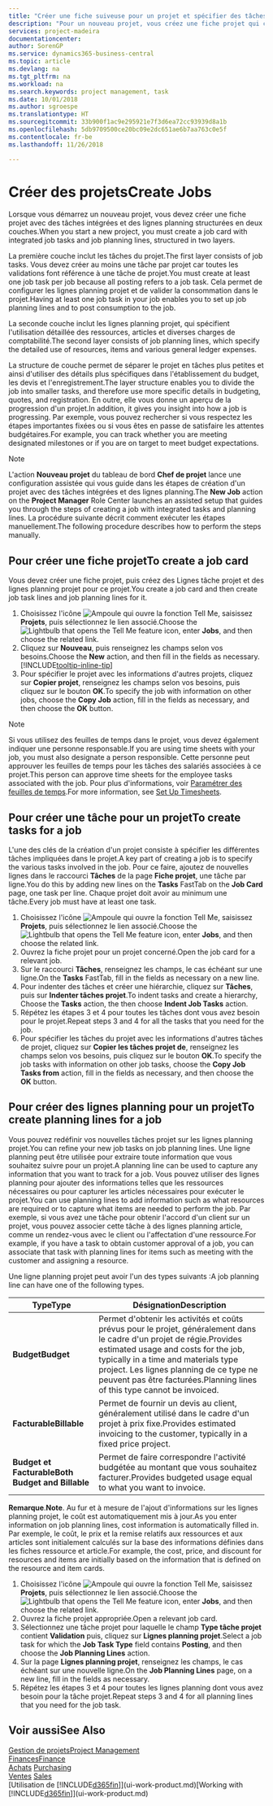 ```yaml
---
title: "Créer une fiche suiveuse pour un projet et spécifier des tâches| Microsoft Docs"
description: "Pour un nouveau projet, vous créez une fiche projet qui contient les tâches projet et les lignes planning, pour vous aider à gérer la progression et les budgets."
services: project-madeira
documentationcenter: 
author: SorenGP
ms.service: dynamics365-business-central
ms.topic: article
ms.devlang: na
ms.tgt_pltfrm: na
ms.workload: na
ms.search.keywords: project management, task
ms.date: 10/01/2018
ms.author: sgroespe
ms.translationtype: HT
ms.sourcegitcommit: 33b900f1ac9e295921e7f3d6ea72cc93939d8a1b
ms.openlocfilehash: 5db9709500ce20bc09e2dc651ae6b7aa763c0e5f
ms.contentlocale: fr-be
ms.lasthandoff: 11/26/2018

---
```

# <a name="create-jobs"></a><span data-ttu-id="00aa1-103">Créer des projets</span><span class="sxs-lookup"><span data-stu-id="00aa1-103">Create Jobs</span></span>
<span data-ttu-id="00aa1-104">Lorsque vous démarrez un nouveau projet, vous devez créer une fiche projet avec des tâches intégrées et des lignes planning structurées en deux couches.</span><span class="sxs-lookup"><span data-stu-id="00aa1-104">When you start a new project, you must create a job card with integrated job tasks and job planning lines, structured in two layers.</span></span>  

<span data-ttu-id="00aa1-105">La première couche inclut les tâches du projet.</span><span class="sxs-lookup"><span data-stu-id="00aa1-105">The first layer consists of job tasks.</span></span> <span data-ttu-id="00aa1-106">Vous devez créer au moins une tâche par projet car toutes les validations font référence à une tâche de projet.</span><span class="sxs-lookup"><span data-stu-id="00aa1-106">You must create at least one job task per job because all posting refers to a job task.</span></span> <span data-ttu-id="00aa1-107">Cela permet de configurer les lignes planning projet et de valider la consommation dans le projet.</span><span class="sxs-lookup"><span data-stu-id="00aa1-107">Having at least one job task in your job enables you to set up job planning lines and to post consumption to the job.</span></span>

<span data-ttu-id="00aa1-108">La seconde couche inclut les lignes planning projet, qui spécifient l'utilisation détaillée des ressources, articles et diverses charges de comptabilité.</span><span class="sxs-lookup"><span data-stu-id="00aa1-108">The second layer consists of job planning lines, which specify the detailed use of resources, items and various general ledger expenses.</span></span>

<span data-ttu-id="00aa1-109">La structure de couche permet de séparer le projet en tâches plus petites et ainsi d'utiliser des détails plus spécifiques dans l'établissement du budget, les devis et l'enregistrement.</span><span class="sxs-lookup"><span data-stu-id="00aa1-109">The layer structure enables you to divide the job into smaller tasks, and therefore use more specific details in budgeting, quotes, and registration.</span></span> <span data-ttu-id="00aa1-110">En outre, elle vous donne un aperçu de la progression d'un projet.</span><span class="sxs-lookup"><span data-stu-id="00aa1-110">In addition, it gives you insight into how a job is progressing.</span></span> <span data-ttu-id="00aa1-111">Par exemple, vous pouvez rechercher si vous respectez les étapes importantes fixées ou si vous êtes en passe de satisfaire les attentes budgétaires.</span><span class="sxs-lookup"><span data-stu-id="00aa1-111">For example, you can track whether you are meeting designated milestones or if you are on target to meet budget expectations.</span></span>

> [!NOTE]  
>   <span data-ttu-id="00aa1-112">L'action **Nouveau projet** du tableau de bord **Chef de projet** lance une configuration assistée qui vous guide dans les étapes de création d'un projet avec des tâches intégrées et des lignes planning.</span><span class="sxs-lookup"><span data-stu-id="00aa1-112">The **New Job** action on the **Project Manager** Role Center launches an assisted setup that guides you through the steps of creating a job with integrated tasks and planning lines.</span></span> <span data-ttu-id="00aa1-113">La procédure suivante décrit comment exécuter les étapes manuellement.</span><span class="sxs-lookup"><span data-stu-id="00aa1-113">The following procedure describes how to perform the steps manually.</span></span>

## <a name="to-create-a-job-card"></a><span data-ttu-id="00aa1-114">Pour créer une fiche projet</span><span class="sxs-lookup"><span data-stu-id="00aa1-114">To create a job card</span></span>
<span data-ttu-id="00aa1-115">Vous devez créer une fiche projet, puis créez des Lignes tâche projet et des lignes planning projet pour ce projet.</span><span class="sxs-lookup"><span data-stu-id="00aa1-115">You create a job card and then create job task lines and job planning lines for it.</span></span>

1. <span data-ttu-id="00aa1-116">Choisissez l'icône ![Ampoule qui ouvre la fonction Tell Me](media/ui-search/search_small.png "Dites-moi ce que vous voulez faire"), saisissez **Projets**, puis sélectionnez le lien associé.</span><span class="sxs-lookup"><span data-stu-id="00aa1-116">Choose the ![Lightbulb that opens the Tell Me feature](media/ui-search/search_small.png "Tell me what you want to do") icon, enter **Jobs**, and then choose the related link.</span></span>  
2. <span data-ttu-id="00aa1-117">Cliquez sur **Nouveau**, puis renseignez les champs selon vos besoins.</span><span class="sxs-lookup"><span data-stu-id="00aa1-117">Choose the **New** action, and then fill in the fields as necessary.</span></span> [!INCLUDE[tooltip-inline-tip](includes/tooltip-inline-tip_md.md)]
3. <span data-ttu-id="00aa1-118">Pour spécifier le projet avec les informations d'autres projets, cliquez sur **Copier projet**, renseignez les champs selon vos besoins, puis cliquez sur le bouton **OK**.</span><span class="sxs-lookup"><span data-stu-id="00aa1-118">To specify the job with information on other jobs, choose the **Copy Job** action, fill in the fields as necessary, and then choose the **OK** button.</span></span>

> [!NOTE]  
>   <span data-ttu-id="00aa1-119">Si vous utilisez des feuilles de temps dans le projet, vous devez également indiquer une personne responsable.</span><span class="sxs-lookup"><span data-stu-id="00aa1-119">If you are using time sheets with your job, you must also designate a person responsible.</span></span> <span data-ttu-id="00aa1-120">Cette personne peut approuver les feuilles de temps pour les tâches des salariés associées à ce projet.</span><span class="sxs-lookup"><span data-stu-id="00aa1-120">This person can approve time sheets for the employee tasks associated with the job.</span></span> <span data-ttu-id="00aa1-121">Pour plus d'informations, voir [Paramétrer des feuilles de temps](projects-how-setup-time-sheets.md).</span><span class="sxs-lookup"><span data-stu-id="00aa1-121">For more information, see [Set Up Timesheets](projects-how-setup-time-sheets.md).</span></span>

## <a name="to-create-tasks-for-a-job"></a><span data-ttu-id="00aa1-122">Pour créer une tâche pour un projet</span><span class="sxs-lookup"><span data-stu-id="00aa1-122">To create tasks for a job</span></span>
<span data-ttu-id="00aa1-123">L'une des clés de la création d'un projet consiste à spécifier les différentes tâches impliquées dans le projet.</span><span class="sxs-lookup"><span data-stu-id="00aa1-123">A key part of creating a job is to specify the various tasks involved in the job.</span></span> <span data-ttu-id="00aa1-124">Pour ce faire, ajoutez de nouvelles lignes dans le raccourci **Tâches** de la page **Fiche projet**, une tâche par ligne.</span><span class="sxs-lookup"><span data-stu-id="00aa1-124">You do this by adding new lines on the **Tasks** FastTab on the **Job Card** page, one task per line.</span></span> <span data-ttu-id="00aa1-125">Chaque projet doit avoir au minimum une tâche.</span><span class="sxs-lookup"><span data-stu-id="00aa1-125">Every job must have at least one task.</span></span>

1. <span data-ttu-id="00aa1-126">Choisissez l'icône ![Ampoule qui ouvre la fonction Tell Me](media/ui-search/search_small.png "Dites-moi ce que vous voulez faire"), saisissez **Projets**, puis sélectionnez le lien associé.</span><span class="sxs-lookup"><span data-stu-id="00aa1-126">Choose the ![Lightbulb that opens the Tell Me feature](media/ui-search/search_small.png "Tell me what you want to do") icon, enter **Jobs**, and then choose the related link.</span></span>
2. <span data-ttu-id="00aa1-127">Ouvrez la fiche projet pour un projet concerné.</span><span class="sxs-lookup"><span data-stu-id="00aa1-127">Open the job card for a relevant job.</span></span>
3. <span data-ttu-id="00aa1-128">Sur le raccourci **Tâches**, renseignez les champs, le cas échéant sur une ligne.</span><span class="sxs-lookup"><span data-stu-id="00aa1-128">On the **Tasks** FastTab, fill in the fields as necessary on a new line.</span></span>
4. <span data-ttu-id="00aa1-129">Pour indenter des tâches et créer une hiérarchie, cliquez sur **Tâches**, puis sur **Indenter tâches projet**.</span><span class="sxs-lookup"><span data-stu-id="00aa1-129">To indent tasks and create a hierarchy, Choose the **Tasks** action, the then choose **Indent Job Tasks** action.</span></span>
5. <span data-ttu-id="00aa1-130">Répétez les étapes 3 et 4 pour toutes les tâches dont vous avez besoin pour le projet.</span><span class="sxs-lookup"><span data-stu-id="00aa1-130">Repeat steps 3 and 4 for all the tasks that you need for the job.</span></span>
6. <span data-ttu-id="00aa1-131">Pour spécifier les tâches du projet avec les informations d'autres tâches de projet, cliquez sur **Copier les tâches projet de**, renseignez les champs selon vos besoins, puis cliquez sur le bouton **OK**.</span><span class="sxs-lookup"><span data-stu-id="00aa1-131">To specify the job tasks with information on other job tasks, choose the **Copy Job Tasks from** action, fill in the fields as necessary, and then choose the **OK** button.</span></span>

## <a name="to-create-planning-lines-for-a-job"></a><span data-ttu-id="00aa1-132">Pour créer des lignes planning pour un projet</span><span class="sxs-lookup"><span data-stu-id="00aa1-132">To create planning lines for a job</span></span>
<span data-ttu-id="00aa1-133">Vous pouvez redéfinir vos nouvelles tâches projet sur les lignes planning projet.</span><span class="sxs-lookup"><span data-stu-id="00aa1-133">You can refine your new job tasks on job planning lines.</span></span> <span data-ttu-id="00aa1-134">Une ligne planning peut être utilisée pour extraire toute information que vous souhaitez suivre pour un projet.</span><span class="sxs-lookup"><span data-stu-id="00aa1-134">A planning line can be used to capture any information that you want to track for a job.</span></span> <span data-ttu-id="00aa1-135">Vous pouvez utiliser des lignes planning pour ajouter des informations telles que les ressources nécessaires ou pour capturer les articles nécessaires pour exécuter le projet.</span><span class="sxs-lookup"><span data-stu-id="00aa1-135">You can use planning lines to add information such as what resources are required or to capture what items are needed to perform the job.</span></span> <span data-ttu-id="00aa1-136">Par exemple, si vous avez une tâche pour obtenir l'accord d'un client sur un projet, vous pouvez associer cette tâche à des lignes planning article, comme un rendez-vous avec le client ou l'affectation d'une ressource.</span><span class="sxs-lookup"><span data-stu-id="00aa1-136">For example, if you have a task to obtain customer approval of a job, you can associate that task with planning lines for items such as meeting with the customer and assigning a resource.</span></span>  

<span data-ttu-id="00aa1-137">Une ligne planning projet peut avoir l'un des types suivants :</span><span class="sxs-lookup"><span data-stu-id="00aa1-137">A job planning line can have one of the following types.</span></span>  

| <span data-ttu-id="00aa1-138">Type</span><span class="sxs-lookup"><span data-stu-id="00aa1-138">Type</span></span> | <span data-ttu-id="00aa1-139">Désignation</span><span class="sxs-lookup"><span data-stu-id="00aa1-139">Description</span></span> |
| --- | --- |
| <span data-ttu-id="00aa1-140">**Budget**</span><span class="sxs-lookup"><span data-stu-id="00aa1-140">**Budget**</span></span> |<span data-ttu-id="00aa1-141">Permet d'obtenir les activités et coûts prévus pour le projet, généralement dans le cadre d'un projet de régie.</span><span class="sxs-lookup"><span data-stu-id="00aa1-141">Provides estimated usage and costs for the job, typically in a time and materials type project.</span></span> <span data-ttu-id="00aa1-142">Les lignes planning de ce type ne peuvent pas être facturées.</span><span class="sxs-lookup"><span data-stu-id="00aa1-142">Planning lines of this type cannot be invoiced.</span></span> |
| <span data-ttu-id="00aa1-143">**Facturable**</span><span class="sxs-lookup"><span data-stu-id="00aa1-143">**Billable**</span></span> |<span data-ttu-id="00aa1-144">Permet de fournir un devis au client, généralement utilisé dans le cadre d'un projet à prix fixe.</span><span class="sxs-lookup"><span data-stu-id="00aa1-144">Provides estimated invoicing to the customer, typically in a fixed price project.</span></span> |
| <span data-ttu-id="00aa1-145">**Budget et Facturable**</span><span class="sxs-lookup"><span data-stu-id="00aa1-145">**Both Budget and Billable**</span></span> |<span data-ttu-id="00aa1-146">Permet de faire correspondre l'activité budgétée au montant que vous souhaitez facturer.</span><span class="sxs-lookup"><span data-stu-id="00aa1-146">Provides budgeted usage equal to what you want to invoice.</span></span> |

<span data-ttu-id="00aa1-147">**Remarque**.</span><span class="sxs-lookup"><span data-stu-id="00aa1-147">**Note**.</span></span> <span data-ttu-id="00aa1-148">Au fur et à mesure de l'ajout d'informations sur les lignes planning projet, le coût est automatiquement mis à jour.</span><span class="sxs-lookup"><span data-stu-id="00aa1-148">As you enter information on job planning lines, cost information is automatically filled in.</span></span> <span data-ttu-id="00aa1-149">Par exemple, le coût, le prix et la remise relatifs aux ressources et aux articles sont initialement calculés sur la base des informations définies dans les fiches ressource et article.</span><span class="sxs-lookup"><span data-stu-id="00aa1-149">For example, the cost, price, and discount for resources and items are initially based on the information that is defined on the resource and item cards.</span></span>

1. <span data-ttu-id="00aa1-150">Choisissez l'icône ![Ampoule qui ouvre la fonction Tell Me](media/ui-search/search_small.png "Dites-moi ce que vous voulez faire"), saisissez **Projets**, puis sélectionnez le lien associé.</span><span class="sxs-lookup"><span data-stu-id="00aa1-150">Choose the ![Lightbulb that opens the Tell Me feature](media/ui-search/search_small.png "Tell me what you want to do") icon, enter **Jobs**, and then choose the related link.</span></span>
2. <span data-ttu-id="00aa1-151">Ouvrez la fiche projet appropriée.</span><span class="sxs-lookup"><span data-stu-id="00aa1-151">Open a relevant job card.</span></span>
3. <span data-ttu-id="00aa1-152">Sélectionnez une tâche projet pour laquelle le champ **Type tâche projet** contient **Validation** puis, cliquez sur **Lignes planning projet**.</span><span class="sxs-lookup"><span data-stu-id="00aa1-152">Select a job task for which the **Job Task Type** field contains **Posting**, and then choose the **Job Planning Lines** action.</span></span>  
4. <span data-ttu-id="00aa1-153">Sur la page **Lignes planning projet**, renseignez les champs, le cas échéant sur une nouvelle ligne.</span><span class="sxs-lookup"><span data-stu-id="00aa1-153">On the **Job Planning Lines** page, on a new line, fill in the fields as necessary.</span></span>
5. <span data-ttu-id="00aa1-154">Répétez les étapes 3 et 4 pour toutes les lignes planning dont vous avez besoin pour la tâche projet.</span><span class="sxs-lookup"><span data-stu-id="00aa1-154">Repeat steps 3 and 4 for all planning lines that you need for the job task.</span></span>

## <a name="see-also"></a><span data-ttu-id="00aa1-155">Voir aussi</span><span class="sxs-lookup"><span data-stu-id="00aa1-155">See Also</span></span>
[<span data-ttu-id="00aa1-156">Gestion de projets</span><span class="sxs-lookup"><span data-stu-id="00aa1-156">Project Management</span></span>](projects-manage-projects.md)  
[<span data-ttu-id="00aa1-157">Finances</span><span class="sxs-lookup"><span data-stu-id="00aa1-157">Finance</span></span>](finance.md)  
<span data-ttu-id="00aa1-158">[Achats](purchasing-manage-purchasing.md)       </span><span class="sxs-lookup"><span data-stu-id="00aa1-158">[Purchasing](purchasing-manage-purchasing.md)       </span></span>  
<span data-ttu-id="00aa1-159">[Ventes](sales-manage-sales.md)    </span><span class="sxs-lookup"><span data-stu-id="00aa1-159">[Sales](sales-manage-sales.md)    </span></span>  
<span data-ttu-id="00aa1-160">[Utilisation de [!INCLUDE[d365fin](includes/d365fin_md.md)]](ui-work-product.md)</span><span class="sxs-lookup"><span data-stu-id="00aa1-160">[Working with [!INCLUDE[d365fin](includes/d365fin_md.md)]](ui-work-product.md)</span></span>  

